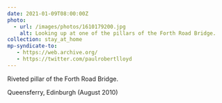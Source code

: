 ```yaml
---
date: 2021-01-09T08:00:00Z
photo:
  - url: /images/photos/1610179200.jpg
    alt: Looking up at one of the pillars of the Forth Road Bridge.
collection: stay_at_home
mp-syndicate-to:
   - https://web.archive.org/
   - https://twitter.com/paulrobertlloyd
---
```

Riveted pillar of the Forth Road Bridge.

Queensferry, Edinburgh (August 2010)
